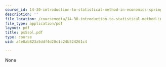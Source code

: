 ```yaml
---
course_id: 14-30-introduction-to-statistical-method-in-economics-spring-2006
description: ''
file_location: /coursemedia/14-30-introduction-to-statistical-method-in-economics-spring-2006/a4e0ab823a5ddf4d20c1c24b524261c4_ps5sol.pdf
file_type: application/pdf
layout: pdf
title: ps5sol.pdf
type: course
uid: a4e0ab823a5ddf4d20c1c24b524261c4

---
```

None